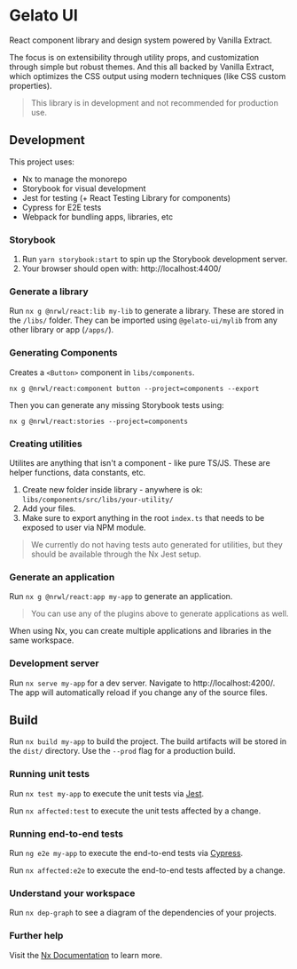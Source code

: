 # Gelato UI

React component library and design system powered by Vanilla Extract.

The focus is on extensibility through utility props, and customization through simple but robust themes. And this all backed by Vanilla Extract, which optimizes the CSS output using modern techniques (like CSS custom properties).

> This library is in development and not recommended for production use.

## Development

This project uses:

- Nx to manage the monorepo
- Storybook for visual development
- Jest for testing (+ React Testing Library for components)
- Cypress for E2E tests
- Webpack for bundling apps, libraries, etc

### Storybook

1. Run `yarn storybook:start` to spin up the Storybook development server.
2. Your browser should open with: http://localhost:4400/

### Generate a library

Run `nx g @nrwl/react:lib my-lib` to generate a library. These are stored in the `/libs/` folder. They can be imported using `@gelato-ui/mylib` from any other library or app (`/apps/`).

### Generating Components

Creates a `<Button>` component in `libs/components`.

```
nx g @nrwl/react:component button --project=components --export
```

Then you can generate any missing Storybook tests using:

```
nx g @nrwl/react:stories --project=components
```

### Creating utilities

Utilites are anything that isn't a component - like pure TS/JS. These are helper functions, data constants, etc.

1. Create new folder inside library - anywhere is ok: `libs/components/src/libs/your-utility/`
2. Add your files.
3. Make sure to export anything in the root `index.ts` that needs to be exposed to user via NPM module.

> We currently do not having tests auto generated for utilities, but they should be available through the Nx Jest setup.

### Generate an application

Run `nx g @nrwl/react:app my-app` to generate an application.

> You can use any of the plugins above to generate applications as well.

When using Nx, you can create multiple applications and libraries in the same workspace.

### Development server

Run `nx serve my-app` for a dev server. Navigate to http://localhost:4200/. The app will automatically reload if you change any of the source files.

## Build

Run `nx build my-app` to build the project. The build artifacts will be stored in the `dist/` directory. Use the `--prod` flag for a production build.

### Running unit tests

Run `nx test my-app` to execute the unit tests via [Jest](https://jestjs.io).

Run `nx affected:test` to execute the unit tests affected by a change.

### Running end-to-end tests

Run `ng e2e my-app` to execute the end-to-end tests via [Cypress](https://www.cypress.io).

Run `nx affected:e2e` to execute the end-to-end tests affected by a change.

### Understand your workspace

Run `nx dep-graph` to see a diagram of the dependencies of your projects.

### Further help

Visit the [Nx Documentation](https://nx.dev) to learn more.
